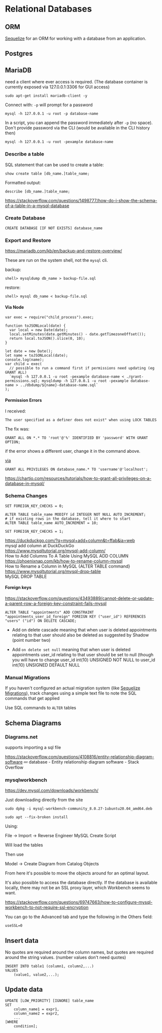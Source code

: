 # Relational Databases

## ORM

[Sequelize](sequelize.md) for an ORM for working with a database from an application. 


## Postgres


## MariaDB

need a client where ever access is required. (The database container is currently exposed via 127.0.0.1:3306 for GUI access)

```
sudo apt-get install mariadb-client -y
```

Connect with:
`-p` will prompt for a password

```
mysql -h 127.0.0.1 -u root -p database-name 
```

In a script, you can append the password immediately after `-p` (no space). 
Don't provide password via the CLI (would be available in the CLI history then)

```
mysql -h 127.0.0.1 -u root -pexample database-name 
```

### Describe a table


SQL statement that can be used to create a table:

```
show create table [db_name.]table_name;
```

Formatted output:

```
describe [db_name.]table_name;
```

https://stackoverflow.com/questions/1498777/how-do-i-show-the-schema-of-a-table-in-a-mysql-database

### Create Database

```
CREATE DATABASE [IF NOT EXISTS] database_name
```

### Export and Restore

https://mariadb.com/kb/en/backup-and-restore-overview/

These are run on the system shell, not the `mysql` cli. 

backup:

```
shell> mysqldump db_name > backup-file.sql
```

restore:

```
shell> mysql db_name < backup-file.sql
```

#### Via Node

```
var exec = require("child_process").exec;

function toJSONLocal(date) {
  var local = new Date(date);
  local.setMinutes(date.getMinutes() - date.getTimezoneOffset());
  return local.toJSON().slice(0, 10);
}

let date = new Date();
let name = toJSONLocal(date);
console.log(name);
var child = exec(
  // possible to run a command first if permissions need updating (eg GRANT ALL)
  `mysql -h 127.0.0.1 -u root -pexample database-name < ./grant-permissions.sql; mysqldump -h 127.0.0.1 -u root -pexample database-name > ../dbdump/${name}-database-name.sql`
);

```

#### Permission Errors

I received:

`The user specified as a definer does not exist" when using LOCK TABLES`

The fix was:

```
GRANT ALL ON *.* TO 'root'@'%' IDENTIFIED BY 'password' WITH GRANT OPTION;
```

if the error shows a different user, change it in the command above.

[via](https://stackoverflow.com/questions/10169960/mysql-error-1449-the-user-specified-as-a-definer-does-not-exist)

```
GRANT ALL PRIVILEGES ON database_name.* TO 'username'@'localhost';
```

https://chartio.com/resources/tutorials/how-to-grant-all-privileges-on-a-database-in-mysql/

### Schema Changes

```
SET FOREIGN_KEY_CHECKS = 0;

ALTER TABLE table_name MODIFY id INTEGER NOT NULL AUTO_INCREMENT; 
# if existing rows in the database, tell it where to start
ALTER TABLE table_name AUTO_INCREMENT = 10; 

SET FOREIGN_KEY_CHECKS = 1;
```

https://duckduckgo.com/?q=mysql+add+column&t=ffab&ia=web  
mysql add column at DuckDuckGo  
https://www.mysqltutorial.org/mysql-add-column/  
How to Add Columns To A Table Using MySQL ADD COLUMN  
https://phoenixnap.com/kb/how-to-rename-column-mysql  
How to Rename a Column in MySQL {ALTER TABLE command}  
https://www.mysqltutorial.org/mysql-drop-table  
MySQL DROP TABLE  

#### Foreign keys

https://stackoverflow.com/questions/43493889/cannot-delete-or-update-a-parent-row-a-foreign-key-constraint-fails-mysql

```
ALTER TABLE "appointments" ADD CONSTRAINT "appointments_user_id_foreign" FOREIGN KEY ("user_id") REFERENCES "users" ("id") ON DELETE CASCADE;
```

  - Add on delete cascade meaning that when user is deleted appointments relating to that user should also be deleted as suggested by Shadow (point number two)

  - Add `on delete set null` meaning that when user is deleted appointments user_id relating to that user should be set to null (though you will have to change user_id int(10) UNSIGNED NOT NULL to user_id int(10) UNSIGNED DEFAULT NULL



### Manual Migrations

If you haven't configured an actual migration system (like [Sequelize Migrations](sequelize.md#migrations)), track changes using a simple text file to note the SQL commands that get applied

Use SQL commands to `ALTER` tables


## Schema Diagrams

### Diagrams.net 

supports importing a sql file

https://stackoverflow.com/questions/4108816/entity-relationship-diagram-software
💤 database - Entity relationship diagram software - Stack Overflow

### mysqlworkbench

https://dev.mysql.com/downloads/workbench/

Just downloading directly from the site

```
sudo dpkg -i mysql-workbench-community_8.0.27-1ubuntu20.04_amd64.deb

sudo apt --fix-broken install
```

Using:

File -> Import -> Reverse Engineer MySQL Create Script

Will load the tables

Then use 

Model -> Create Diagram from Catalog Objects

From here it's possible to move the objects around for an optimal layout. 

It's also possible to access the database directly. If the database is available locally, there may not be an SSL proxy layer, which Workbench seems to want. 

https://stackoverflow.com/questions/69747663/how-to-configure-mysql-workbench-to-not-require-ssl-encryption

You can go to the Advanced tab and type the following in the Others field:

    useSSL=0





## Insert data

No quotes are required around the column names, but quotes are required around the string values. (number values don't need quotes)

```
INSERT INTO table1 (column1, column2,...)
VALUES
	(value1, value2,...);
```

## Update data

```
UPDATE [LOW_PRIORITY] [IGNORE] table_name 
SET 
    column_name1 = expr1,
    column_name2 = expr2,
    ...
[WHERE
    condition];
```

